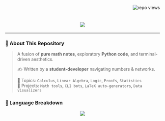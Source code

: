 <!-- Cyberpunk Math & Code Repo README -->

<p align="right">
  <img src="https://komarev.com/ghpvc/?username=45Clover&color=ff00ff&style=flat-square" alt="repo views" />
</p>

<h1 align="center">
  <img src="https://readme-typing-svg.herokuapp.com/?font=Fira+Code&size=30&duration=4000&pause=1000&color=00FFFF&center=true&vCenter=true&width=650&lines=🧠+MATH+MODULES+UPLOADING...;🐍+PYTHON+PROJECTS+ENGAGED.;📂+WELCOME+TO+THE+DATA+VAULT+⚡" />
</h1>

---

### 💾 About This Repository

> A fusion of **pure math notes**, exploratory **Python code**, and terminal-driven aesthetics.
>  
> ✍️ Written by a **student-developer** navigating numbers & networks.  
>  
> 🧠 Topics: `Calculus`, `Linear Algebra`, `Logic`, `Proofs`, `Statistics`  
> 🐍 Projects: `Math tools`, `CLI bots`, `LaTeX auto-generators`, `Data visualizers`
### 🧬 Language Breakdown

<p align="center">
  <img src="https://github-readme-stats.vercel.app/api/top-langs/?username=45Clover&repo=Python-dumbstuff&layout=compact&theme=tokyonight&bg_color=00000000" />
</p>


